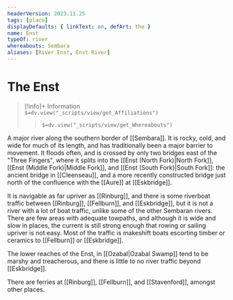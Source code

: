 ```yaml
---
headerVersion: 2023.11.25
tags: [place]
displayDefaults: { linkText: on, defArt: the }
name: Enst
typeOf: river
whereabouts: Sembara
aliases: [River Enst, Enst River]
---
```

# The Enst
>[!info]+ Information  
> `$=dv.view("_scripts/view/get_Affiliations")`  
>> `$=dv.view("_scripts/view/get_Whereabouts")`

A major river along the southern border of [[Sembara]]. It is rocky, cold, and wide for much of its length, and has traditionally been a major barrier to movement. It floods often, and is crossed by only two bridges east of the "Three Fingers", where it splits into the [[Enst (North Fork)|North Fork]], [[Enst (Middle Fork)|Middle Fork]], and [[Enst (South Fork)|South Fork]]: the ancient bridge in [[Cleenseau]], and a more recently constructed bridge just north of the confluence with the [[Aure]] at [[Eskbridge]].

It is navigable as far upriver as [[Rinburg]], and there is some riverboat traffic between [[Rinburg]], [[Fellburn]], and [[Eskbridge]], but it is not a river with a lot of boat traffic, unlike some of the other Sembaran rivers. There are few areas with adequate towpaths, and although it is wide and slow in places, the current is still strong enough that rowing or sailing upriver is not easy. Most of the traffic is makeshift boats escorting timber or ceramics to [[Fellburn]] or [[Eskbridge]]. 

The lower reaches of the Enst, in [[Ozabal|Ozabal Swamp]] tend to be marshy and treacherous, and there is little to no river traffic beyond [[Eskbridge]]. 

There are ferries at [[Rinburg]], [[Fellburn]], and [[Stavenford]], amongst other places.


